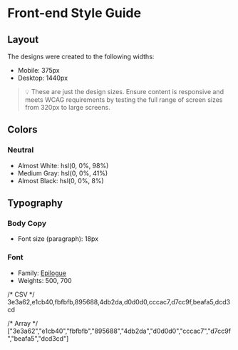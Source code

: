 # Front-end Style Guide

## Layout

The designs were created to the following widths:

- Mobile: 375px
- Desktop: 1440px

> 💡 These are just the design sizes. Ensure content is responsive and meets WCAG requirements by testing the full range of screen sizes from 320px to large screens.

## Colors

### Neutral

- Almost White: hsl(0, 0%, 98%)
- Medium Gray: hsl(0, 0%, 41%)
- Almost Black: hsl(0, 0%, 8%)

## Typography

### Body Copy

- Font size (paragraph): 18px

### Font

- Family: [Epilogue](https://fonts.google.com/specimen/Epilogue)
- Weights: 500, 700


/* CSV */
3e3a62,e1cb40,fbfbfb,895688,4db2da,d0d0d0,cccac7,d7cc9f,beafa5,dcd3cd

/* Array */
["3e3a62","e1cb40","fbfbfb","895688","4db2da","d0d0d0","cccac7","d7cc9f","beafa5","dcd3cd"]